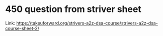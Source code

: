 # 450 question from striver sheet

Link: https://takeuforward.org/strivers-a2z-dsa-course/strivers-a2z-dsa-course-sheet-2/
